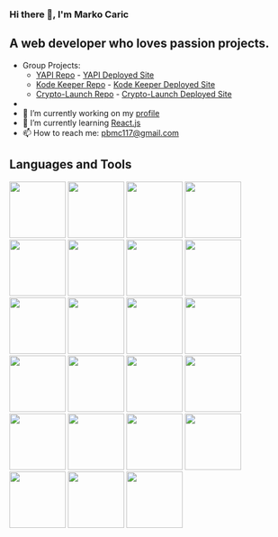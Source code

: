 ### Hi there 👋, I'm Marko Caric
## A web developer who loves passion projects. 

<!--
**m-car/m-car** is a ✨ _special_ ✨ repository because its `README.md` (this file) appears on your GitHub profile.


-->
- Group Projects: 
  -  [YAPI Repo](https://github.com/m-car/YAPI) - [YAPI Deployed Site](https://yapi-app.herokuapp.com/)
  -  [Kode Keeper Repo](https://github.com/m-car/Kode-Keeper) - [Kode Keeper Deployed Site](https://github.com/m-car/Kode-Keeper)
  -  [Crypto-Launch Repo](https://github.com/m-car/crypto-launchpad) - [Crypto-Launch Deployed Site](https://m-car.github.io/crypto-launchpad/)
-
- 🔭 I’m currently working on my [profile](https://github.com/m-car/marko_caric_portfolio) 
- 🌱 I’m currently learning [React.js](https://reactjs.org/)
- 📫 How to reach me: pbmc117@gmail.com

## Languages and Tools 
<img src="https://cdn.jsdelivr.net/gh/devicons/devicon/icons/bash/bash-original.svg" width="100"/>
<img src="https://cdn.jsdelivr.net/gh/devicons/devicon/icons/bootstrap/bootstrap-plain-wordmark.svg" width="100"/>
<img src="https://cdn.jsdelivr.net/gh/devicons/devicon/icons/bulma/bulma-plain.svg" width="100"/>
<img src="https://cdn.jsdelivr.net/gh/devicons/devicon/icons/c/c-original.svg" width="100"/>
<img src="https://cdn.jsdelivr.net/gh/devicons/devicon/icons/css3/css3-original.svg" width="100"/>
<img src="https://cdn.jsdelivr.net/gh/devicons/devicon/icons/express/express-original.svg" width="100"/>
<img src="https://cdn.jsdelivr.net/gh/devicons/devicon/icons/git/git-original.svg" width="100"/>
<img src="https://cdn.jsdelivr.net/gh/devicons/devicon/icons/github/github-original.svg" width="100"/>
<img src="https://cdn.jsdelivr.net/gh/devicons/devicon/icons/graphql/graphql-plain-wordmark.svg" width="100"/>
<img src="https://cdn.jsdelivr.net/gh/devicons/devicon/icons/handlebars/handlebars-original-wordmark.svg" width="100"/>
<img src="https://cdn.jsdelivr.net/gh/devicons/devicon/icons/heroku/heroku-original-wordmark.svg" width="100"/>
<img src="https://cdn.jsdelivr.net/gh/devicons/devicon/icons/html5/html5-original-wordmark.svg" width="100"/>
<img src="https://cdn.jsdelivr.net/gh/devicons/devicon/icons/java/java-original.svg" width="100"/>
<img src="https://cdn.jsdelivr.net/gh/devicons/devicon/icons/javascript/javascript-original.svg" width="100"/>
<img src="https://cdn.jsdelivr.net/gh/devicons/devicon/icons/jest/jest-plain.svg" width="100"/>
<img src="https://cdn.jsdelivr.net/gh/devicons/devicon/icons/jquery/jquery-original.svg" width="100"/>
<img src="https://cdn.jsdelivr.net/gh/devicons/devicon/icons/mysql/mysql-original.svg" width="100"/>
<img src="https://cdn.jsdelivr.net/gh/devicons/devicon/icons/nodejs/nodejs-original-wordmark.svg" width="100"/>
<img src="https://cdn.jsdelivr.net/gh/devicons/devicon/icons/npm/npm-original-wordmark.svg" width="100"/>
<img src="https://cdn.jsdelivr.net/gh/devicons/devicon/icons/python/python-original.svg" width="100"/>
<img src="https://cdn.jsdelivr.net/gh/devicons/devicon/icons/sequelize/sequelize-original.svg" width="100"/>
<img src="https://cdn.jsdelivr.net/gh/devicons/devicon/icons/vscode/vscode-original.svg" width="100"/>
<img src="https://cdn.jsdelivr.net/gh/devicons/devicon/icons/webpack/webpack-original.svg" width="100"/>






